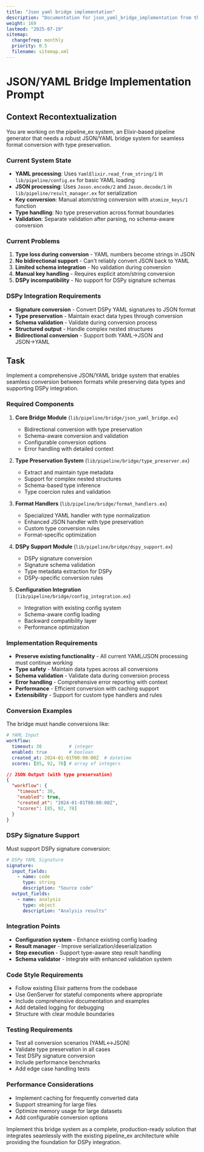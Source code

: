 ```yaml
---
title: "Json yaml bridge implementation"
description: "Documentation for json_yaml_bridge_implementation from the Pipeline ex repository."
weight: 169
lastmod: "2025-07-19"
sitemap:
  changefreq: monthly
  priority: 0.5
  filename: sitemap.xml
---
```


# JSON/YAML Bridge Implementation Prompt

## Context Recontextualization

You are working on the pipeline_ex system, an Elixir-based pipeline generator that needs a robust JSON/YAML bridge system for seamless format conversion with type preservation.

### Current System State
- **YAML processing**: Uses `YamlElixir.read_from_string/1` in `lib/pipeline/config.ex` for basic YAML loading
- **JSON processing**: Uses `Jason.encode/2` and `Jason.decode/1` in `lib/pipeline/result_manager.ex` for serialization
- **Key conversion**: Manual atom/string conversion with `atomize_keys/1` function
- **Type handling**: No type preservation across format boundaries
- **Validation**: Separate validation after parsing, no schema-aware conversion

### Current Problems
1. **Type loss during conversion** - YAML numbers become strings in JSON
2. **No bidirectional support** - Can't reliably convert JSON back to YAML
3. **Limited schema integration** - No validation during conversion
4. **Manual key handling** - Requires explicit atom/string conversion
5. **DSPy incompatibility** - No support for DSPy signature schemas

### DSPy Integration Requirements
- **Signature conversion** - Convert DSPy YAML signatures to JSON format
- **Type preservation** - Maintain exact data types through conversion
- **Schema validation** - Validate during conversion process
- **Structured output** - Handle complex nested structures
- **Bidirectional conversion** - Support both YAML→JSON and JSON→YAML

## Task

Implement a comprehensive JSON/YAML bridge system that enables seamless conversion between formats while preserving data types and supporting DSPy integration.

### Required Components

1. **Core Bridge Module** (`lib/pipeline/bridge/json_yaml_bridge.ex`)
   - Bidirectional conversion with type preservation
   - Schema-aware conversion and validation
   - Configurable conversion options
   - Error handling with detailed context

2. **Type Preservation System** (`lib/pipeline/bridge/type_preserver.ex`)
   - Extract and maintain type metadata
   - Support for complex nested structures
   - Schema-based type inference
   - Type coercion rules and validation

3. **Format Handlers** (`lib/pipeline/bridge/format_handlers.ex`)
   - Specialized YAML handler with type normalization
   - Enhanced JSON handler with type preservation
   - Custom type conversion rules
   - Format-specific optimization

4. **DSPy Support Module** (`lib/pipeline/bridge/dspy_support.ex`)
   - DSPy signature conversion
   - Signature schema validation
   - Type metadata extraction for DSPy
   - DSPy-specific conversion rules

5. **Configuration Integration** (`lib/pipeline/bridge/config_integration.ex`)
   - Integration with existing config system
   - Schema-aware config loading
   - Backward compatibility layer
   - Performance optimization

### Implementation Requirements

- **Preserve existing functionality** - All current YAML/JSON processing must continue working
- **Type safety** - Maintain data types across all conversions
- **Schema validation** - Validate data during conversion process
- **Error handling** - Comprehensive error reporting with context
- **Performance** - Efficient conversion with caching support
- **Extensibility** - Support for custom type handlers and rules

### Conversion Examples

The bridge must handle conversions like:
```yaml
# YAML Input
workflow:
  timeout: 30          # integer
  enabled: true        # boolean
  created_at: 2024-01-01T00:00:00Z  # datetime
  scores: [85, 92, 78] # array of integers
```

```json
// JSON Output (with type preservation)
{
  "workflow": {
    "timeout": 30,
    "enabled": true,
    "created_at": "2024-01-01T00:00:00Z",
    "scores": [85, 92, 78]
  }
}
```

### DSPy Signature Support

Must support DSPy signature conversion:
```yaml
# DSPy YAML Signature
signature:
  input_fields:
    - name: code
      type: string
      description: "Source code"
  output_fields:
    - name: analysis
      type: object
      description: "Analysis results"
```

### Integration Points

- **Configuration system** - Enhance existing config loading
- **Result manager** - Improve serialization/deserialization
- **Step execution** - Support type-aware step result handling
- **Schema validator** - Integrate with enhanced validation system

### Code Style Requirements

- Follow existing Elixir patterns from the codebase
- Use GenServer for stateful components where appropriate
- Include comprehensive documentation and examples
- Add detailed logging for debugging
- Structure with clear module boundaries

### Testing Requirements

- Test all conversion scenarios (YAML↔JSON)
- Validate type preservation in all cases
- Test DSPy signature conversion
- Include performance benchmarks
- Add edge case handling tests

### Performance Considerations

- Implement caching for frequently converted data
- Support streaming for large files
- Optimize memory usage for large datasets
- Add configurable conversion options

Implement this bridge system as a complete, production-ready solution that integrates seamlessly with the existing pipeline_ex architecture while providing the foundation for DSPy integration.